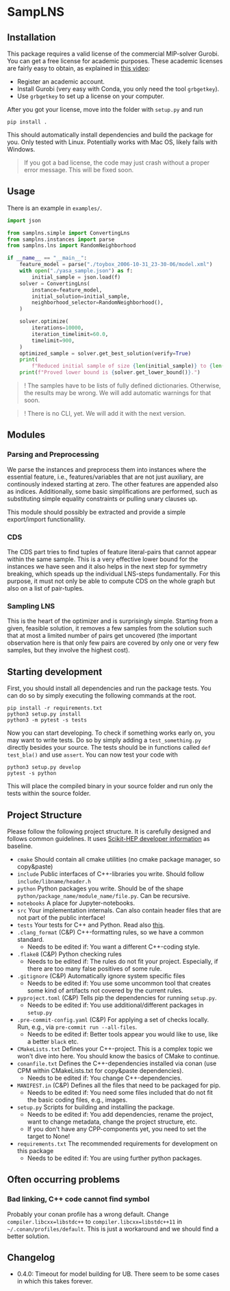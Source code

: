 # SampLNS

## Installation

This package requires a valid license of the commercial MIP-solver Gurobi.
You can get a free license for academic purposes.
These academic licenses are fairly easy to obtain, as explained
in [this video](https://www.youtube.com/watch?v=oW6ma8rdZk8):

- Register an academic account.
- Install Gurobi (very easy with Conda, you only need the tool `grbgetkey`).
- Use `grbgetkey` to set up a license on your computer.

After you got your license, move into the folder with `setup.py` and run

```shell
pip install .
```

This should automatically install dependencies and build the package for you.
Only tested with Linux. Potentially works with Mac OS, likely fails with Windows.

> If you got a bad license, the code may just crash without a proper error message. This
> will be fixed soon.

## Usage

There is an example in `examples/`.

```python
import json

from samplns.simple import ConvertingLns
from samplns.instances import parse
from samplns.lns import RandomNeighborhood

if __name__ == "__main__":
    feature_model = parse("./toybox_2006-10-31_23-30-06/model.xml")
    with open("./yasa_sample.json") as f:
        initial_sample = json.load(f)
    solver = ConvertingLns(
        instance=feature_model,
        initial_solution=initial_sample,
        neighborhood_selector=RandomNeighborhood(),
    )

    solver.optimize(
        iterations=10000,
        iteration_timelimit=60.0,
        timelimit=900,
    )
    optimized_sample = solver.get_best_solution(verify=True)
    print(
        f"Reduced initial sample of size {len(initial_sample)} to {len(optimized_sample)}")
    print(f"Proved lower bound is {solver.get_lower_bound()}.")
```

> ! The samples have to be lists of fully defined dictionaries. Otherwise, the results may
> be wrong. We will add automatic warnings for that soon.

> ! There is no CLI, yet. We will add it with the next version.

## Modules

### Parsing and Preprocessing

We parse the instances and preprocess them into instances where the
essential feature, i.e., features/variables that are not just auxiliary,
are continously indexed starting at zero. The other features are appended
also as indices. Additionally, some basic simplifications are performed,
such as substituting simple equality constraints or pulling unary clauses up.

This module should possibly be extracted and provide a simple export/import
functionallity.

### CDS

The CDS part tries to find tuples of feature literal-pairs that cannot appear
within the same sample. This is a very effective lower bound for the instances
we have seen and it also helps in the next step for symmetry breaking, which
speads up the individual LNS-steps fundamentally. For this purpose, it must
not only be able to compute CDS on the whole graph but also on a list of
pair-tuples.

### Sampling LNS

This is the heart of the optimizer and is surprisingly simple. Starting
from a given, feasible solution, it removes a few samples from the solution
such that at most a limited number of pairs get uncovered (the important
observation here is that only few pairs are covered by only one or very few
samples, but they involve the highest cost).

## Starting development

First, you should install all dependencies and run the package tests. You can do so by
simply executing the following commands at the root.

```shell
pip install -r requirements.txt
python3 setup.py install
python3 -m pytest -s tests
```

Now you can start developing. To check if something works early on, you may want to write
tests.
Do so by simply adding a `test_something.py` directly besides your source. The tests
should
be in functions called `def test_bla()` and use `assert`. You can now test your code with

```shell
python3 setup.py develop
pytest -s python
```

This will place the compiled binary in your source folder and run only the tests within
the
source folder.

## Project Structure

Please follow the following project structure. It is carefully designed and follows
common guidelines. It uses
[Scikit-HEP developer information](https://scikit-hep.org/developer/intro) as baseline.

- `cmake` Should contain all cmake utilities (no cmake package manager, so copy&paste)
- `include` Public interfaces of C++-libraries you write. Should
  follow `include/libname/header.h`
- `python` Python packages you write. Should be of the
  shape `python/package_name/module_name/file.py`. Can be recursive.
- `notebooks` A place for Jupyter-notebooks.
- `src` Your implementation internals. Can also contain header files that are not part of
  the public interface!
- `tests` Your tests for C++ and Python. Read
  also [this](https://blog.ionelmc.ro/2014/05/25/python-packaging/#the-structure).
- `.clang_format` (C&P) C++-formatting rules, so we have a common standard.
    - Needs to be edited if: You want a different C++-coding style.
- `.flake8` (C&P) Python checking rules
    - Needs to be edited if: The rules do not fit your project. Especially, if there are
      too many false positives of some rule.
- `.gitignore` (C&P) Automatically ignore system specific files
    - Needs to be edited if: You use some uncommon tool that creates some kind of
      artifacts not covered by the current rules.
- `pyproject.toml` (C&P) Tells pip the dependencies for running `setup.py`.
    - Needs to be edited if: You use additional/different packages in `setup.py`
- `.pre-commit-config.yaml` (C&P) For applying a set of checks locally. Run, e.g.,
  via `pre-commit run --all-files`.
    - Needs to be edited if: Better tools appear you would like to use, like a
      better `black` etc.
- `CMakeLists.txt` Defines your C++-project. This is a complex topic we won't dive into
  here. You should know the basics of CMake to continue.
- `conanfile.txt` Defines the C++-dependencies installed via conan (use CPM within
  CMakeLists.txt for copy&paste dependencies).
    - Needs to be edited if: You change C++-dependencies.
- `MANIFEST.in` (C&P) Defines all the files that need to be packaged for pip.
    - Needs to be edited if: You need some files included that do not fit the basic coding
      files, e.g., images.
- `setup.py` Scripts for building and installing the package.
    - Needs to be edited if: You add dependencies, rename the project, want to change
      metadata, change the project structure, etc.
    - If you don't have any CPP-components yet, you need to set the target to None!
- `requirements.txt` The recommended requirements for development on this package
    - Needs to be edited if: You are using further python packages.

## Often occurring problems

### Bad linking, C++ code cannot find symbol

Probably your conan profile has a wrong default.
Change `compiler.libcxx=libstdc++` to `compiler.libcxx=libstdc++11`
in `~/.conan/profiles/default`.
This is just a workaround and we should find a better solution.

## Changelog

- 0.4.0: Timeout for model building for UB. There seem to be some cases in which this
  takes forever.
